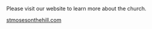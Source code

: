Please visit our website to learn more about the church.

<a href="http://www.stmosesonthehill.com">stmosesonthehill.com</a>
